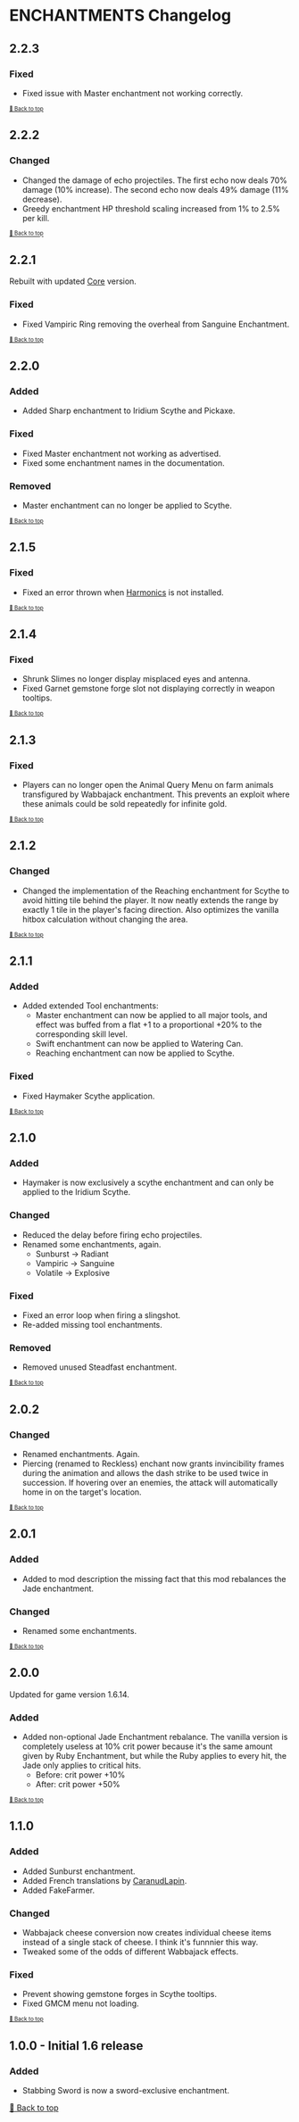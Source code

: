 ﻿# ENCHANTMENTS Changelog

## 2.2.3

### Fixed

* Fixed issue with Master enchantment not working correctly.

<sup><sup>[🔼 Back to top](#enchantments-changelog)</sup></sup>

## 2.2.2

### Changed

* Changed the damage of echo projectiles. The first echo now deals 70% damage (10% increase). The second echo now deals 49% damage (11% decrease).
* Greedy enchantment HP threshold scaling increased from 1% to 2.5% per kill.

<sup><sup>[🔼 Back to top](#enchantments-changelog)</sup></sup>

## 2.2.1

Rebuilt with updated [Core](../Core) version.

### Fixed

* Fixed Vampiric Ring removing the overheal from Sanguine Enchantment.

<sup><sup>[🔼 Back to top](#enchantments-changelog)</sup></sup>

## 2.2.0

### Added

* Added Sharp enchantment to Iridium Scythe and Pickaxe.

### Fixed

* Fixed Master enchantment not working as advertised.
* Fixed some enchantment names in the documentation.

### Removed

* Master enchantment can no longer be applied to Scythe.

<sup><sup>[🔼 Back to top](#enchantments-changelog)</sup></sup>

## 2.1.5

### Fixed

* Fixed an error thrown when [Harmonics](../Harmonics) is not installed.

<sup><sup>[🔼 Back to top](#enchantments-changelog)</sup></sup>

## 2.1.4

### Fixed

* Shrunk Slimes no longer display misplaced eyes and antenna.
* Fixed Garnet gemstone forge slot not displaying correctly in weapon tooltips.

<sup><sup>[🔼 Back to top](#enchantments-changelog)</sup></sup>

## 2.1.3

### Fixed

* Players can no longer open the Animal Query Menu on farm animals transfigured by Wabbajack enchantment. This prevents an exploit where these animals could be sold repeatedly for infinite gold. 

<sup><sup>[🔼 Back to top](#enchantments-changelog)</sup></sup>

## 2.1.2

### Changed

* Changed the implementation of the Reaching enchantment for Scythe to avoid hitting tile behind the player. It now neatly extends the range by exactly 1 tile in the player's facing direction. Also optimizes the vanilla hitbox calculation without changing the area.

<sup><sup>[🔼 Back to top](#enchantments-changelog)</sup></sup>

## 2.1.1

### Added

* Added extended Tool enchantments:
  * Master enchantment can now be applied to all major tools, and effect was buffed from a flat +1 to a proportional +20% to the corresponding skill level.
  * Swift enchantment can now be applied to Watering Can.
  * Reaching enchantment can now be applied to Scythe.

### Fixed

* Fixed Haymaker Scythe application.

<sup><sup>[🔼 Back to top](#enchantments-changelog)</sup></sup>

## 2.1.0

### Added

* Haymaker is now exclusively a scythe enchantment and can only be applied to the Iridium Scythe.

### Changed

* Reduced the delay before firing echo projectiles. 
* Renamed some enchantments, again.
    * Sunburst -> Radiant
    * Vampiric -> Sanguine
    * Volatile -> Explosive

### Fixed

* Fixed an error loop when firing a slingshot.
* Re-added missing tool enchantments.

### Removed

* Removed unused Steadfast enchantment.

<sup><sup>[🔼 Back to top](#enchantments-changelog)</sup></sup>

## 2.0.2

### Changed

* Renamed enchantments. Again.
* Piercing (renamed to Reckless) enchant now grants invincibility frames during the animation and allows the dash strike to be used twice in succession. If hovering over an enemies, the attack will automatically home in on the target's location.

<sup><sup>[🔼 Back to top](#enchantments-changelog)</sup></sup>

## 2.0.1

### Added

* Added to mod description the missing fact that this mod rebalances the Jade enchantment.

### Changed

* Renamed some enchantments.

<sup><sup>[🔼 Back to top](#enchantments-changelog)</sup></sup>

## 2.0.0

Updated for game version 1.6.14.

### Added

* Added non-optional Jade Enchantment rebalance. The vanilla version is completely useless at 10% crit power because it's the same amount given by Ruby Enchantment, but while the Ruby applies to every hit, the Jade only applies to critical hits.
    * Before: crit power +10%
    * After: crit power +50%

<sup><sup>[🔼 Back to top](#enchantments-changelog)</sup></sup>

## 1.1.0

### Added

* Added Sunburst enchantment.
* Added French translations by [CaranudLapin](https://github.com/CaranudLapin).
* Added FakeFarmer.

### Changed

* Wabbajack cheese conversion now creates individual cheese items instead of a single stack of cheese. I think it's funnnier this way.
* Tweaked some of the odds of different Wabbajack effects.

### Fixed

* Prevent showing gemstone forges in Scythe tooltips.
* Fixed GMCM menu not loading.

<sup><sup>[🔼 Back to top](#enchantments-changelog)</sup></sup>

## 1.0.0 - Initial 1.6 release

### Added

* Stabbing Sword is now a sword-exclusive enchantment.


[🔼 Back to top](#enchantments-changelog)
